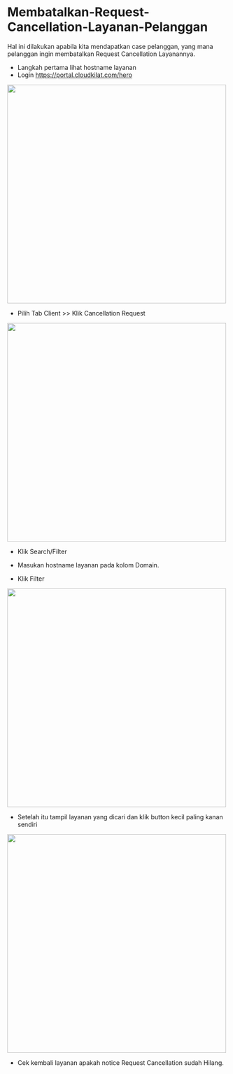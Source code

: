 # Membatalkan-Request-Cancellation-Layanan-Pelanggan
Hal ini dilakukan apabila kita mendapatkan case pelanggan, yang mana pelanggan ingin membatalkan Request Cancellation Layanannya.

- Langkah pertama lihat hostname layanan
- Login https://portal.cloudkilat.com/hero
<img src="https://tes.s3-id-jkt-1.kilatstorage.id/1.png" width="500">

- Pilih Tab Client >> Klik Cancellation Request
<img src="https://tes.s3-id-jkt-1.kilatstorage.id/2.png" width="500">

- Klik Search/Filter
- Masukan hostname layanan pada kolom Domain.

- Klik Filter
<img src="https://tes.s3-id-jkt-1.kilatstorage.id/3.png" width="500">

- Setelah itu tampil layanan yang dicari dan klik button kecil paling kanan sendiri
<img src="https://tes.s3-id-jkt-1.kilatstorage.id/4.png" width="500">

- Cek kembali layanan apakah notice Request Cancellation sudah Hilang.
